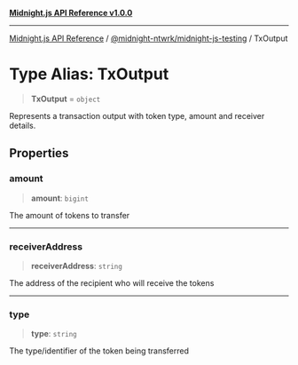 [**Midnight.js API Reference v1.0.0**](../../../README.md)

***

[Midnight.js API Reference](../../../packages.md) / [@midnight-ntwrk/midnight-js-testing](../README.md) / TxOutput

# Type Alias: TxOutput

> **TxOutput** = `object`

Represents a transaction output with token type, amount and receiver details.

## Properties

### amount

> **amount**: `bigint`

The amount of tokens to transfer

***

### receiverAddress

> **receiverAddress**: `string`

The address of the recipient who will receive the tokens

***

### type

> **type**: `string`

The type/identifier of the token being transferred

